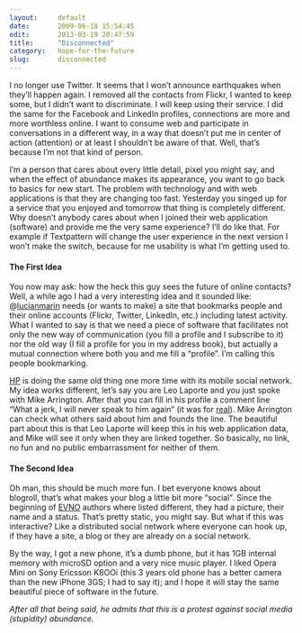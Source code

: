 ```yaml
---
layout:     default
date:       2009-06-18 15:54:45
edit:       2013-03-19 20:47:59
title:      "Disconnected"
category:   hope-for-the-future
slug:       disconnected
---
```


I no longer use Twitter. It seems that I won’t announce earthquakes when they’ll happen again. I removed all the contacts from Flickr, I wanted to keep some, but I didn’t want to discriminate. I will keep using their service. I did the same for the Facebook and LinkedIn profiles, connections are more and more worthless online. I want to consume web and participate in conversations in a different way, in a way that doesn’t put me in center of action (attention) or at least I shouldn’t be aware of that. Well, that’s because I’m not that kind of person.

I’m a person that cares about every little detail, pixel you might say, and when the effect of abundance makes its appearance, you want to go back to basics for new start. The problem with technology and with web applications is that they are changing too fast. Yesterday you singed up for a service that you enjoyed and tomorrow that thing is completely different. Why doesn’t anybody cares about when I joined their web application (software) and provide me the very same experience? I’ll do like that. For example if Textpattern will change the user experience in the next version I won’t make the switch, because for me usability is what I’m getting used to.

#### The First Idea

You now may ask: how the heck this guy sees the future of online contacts? Well, a while ago I had a very interesting idea and it sounded like: @[lucianmarin](http://twitter.com/lucianmarin/status/1616912061) needs (or wants to make) a site that bookmarks people and their online accounts (Flickr, Twitter, LinkedIn, etc.) including latest activity. What I wanted to say is that we need a piece of software that facilitates not only the new way of communication (you fill a profile and I subscribe to it) nor the old way (I fill a profile for you in my address book), but actually a mutual connection where both you and me fill a “profile”. I’m calling this people bookmarking.

[HP](http://news.bbc.co.uk/2/hi/technology/8090427.stm) is doing the same old thing one more time with its mobile social network. My idea works different, let’s say you are Leo Laporte and you just spoke with Mike Arrington. After that you can fill in his profile a comment line “What a jerk, I will never speak to him again” (it was for [real](http://www.youtube.com/watch?v=IsV-lgnAjps)). Mike Arrington can check what others said about him and founds the line. The beautiful part about this is that Leo Laporte will keep this in his web application data, and Mike will see it only when they are linked together. So basically, no link, no fun and no public embarrassment for neither of them.

#### The Second Idea

Oh man, this should be much more fun. I bet everyone knows about blogroll, that’s what makes your blog a little bit more “social”. Since the beginning of [EVNO](http://evno.ro/) authors where listed different, they had a picture, their name and a status. That’s pretty static, you might say. But what if this was interactive? Like a distributed social network where everyone can hook up, if they have a site, a blog or they are already on a social network.

By the way, I got a new phone, it’s a dumb phone, but it has 1GB internal memory with microSD option and a very nice music player. I liked Opera Mini on Sony Ericsson K8OOi (this 3 years old phone has a better camera than the new iPhone 3GS; I had to say it); and I hope it will stay the same beautiful piece of software in the future.

*After all that being said, he admits that this is a protest against social media (stupidity) abundance.*
